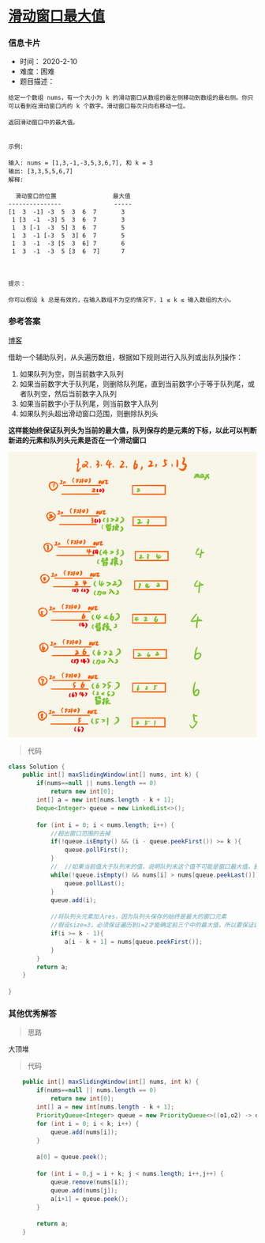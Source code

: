 # [滑动窗口最大值](https://leetcode-cn.com/problems/sliding-window-maximum/)

### 信息卡片

- 时间： 2020-2-10
- 难度：困难
- 题目描述：

```
给定一个数组 nums，有一个大小为 k 的滑动窗口从数组的最左侧移动到数组的最右侧。你只可以看到在滑动窗口内的 k 个数字。滑动窗口每次只向右移动一位。

返回滑动窗口中的最大值。


示例:

输入: nums = [1,3,-1,-3,5,3,6,7], 和 k = 3
输出: [3,3,5,5,6,7] 
解释: 

  滑动窗口的位置                最大值
---------------               -----
[1  3  -1] -3  5  3  6  7       3
 1 [3  -1  -3] 5  3  6  7       3
 1  3 [-1  -3  5] 3  6  7       5
 1  3  -1 [-3  5  3] 6  7       5
 1  3  -1  -3 [5  3  6] 7       6
 1  3  -1  -3  5 [3  6  7]      7

 

提示：

你可以假设 k 总是有效的，在输入数组不为空的情况下，1 ≤ k ≤ 输入数组的大小。
```



### 参考答案

[博客](https://blog.csdn.net/u010429424/article/details/73692248)

借助一个辅助队列，从头遍历数组，根据如下规则进行入队列或出队列操作：

1. 如果队列为空，则当前数字入队列
2. 如果当前数字大于队列尾，则删除队列尾，直到当前数字小于等于队列尾，或者队列空，然后当前数字入队列
3. 如果当前数字小于队列尾，则当前数字入队列
4. 如果队列头超出滑动窗口范围，则删除队列头



**这样能始终保证队列头为当前的最大值，队列保存的是元素的下标，以此可以判断新进的元素和队列头元素是否在一个滑动窗口**



![](../assets/64.1.jpg)



> 代码

```java
class Solution {
    public int[] maxSlidingWindow(int[] nums, int k) {
        if(nums==null || nums.length == 0)
            return new int[0];
        int[] a = new int[nums.length - k + 1];
        Deque<Integer> queue = new LinkedList<>();

        for (int i = 0; i < nums.length; i++) {
            //超出窗口范围的去掉
            if(!queue.isEmpty() && (i - queue.peekFirst()) >= k ){
                queue.pollFirst();
            }
			//  //如果当前值大于队列末的值，说明队列末这个值不可能是窗口最大值，删掉队列末值
            while(!queue.isEmpty() && nums[i] > nums[queue.peekLast()]){
                queue.pollLast();
            }
            queue.add(i);

			//将队列头元素加入res，因为队列头保存的始终是最大的窗口元素
            //假设size=3，必须保证遍历到i=2才能确定前三个中的最大值，所以要保证i>=size-1
            if(i >= k - 1){
                a[i - k + 1] = nums[queue.peekFirst()];
            }
        }
        return a;
    }

}
```



### 其他优秀解答

> 思路

大顶堆



> 代码

```java
    public int[] maxSlidingWindow(int[] nums, int k) {
        if(nums==null || nums.length == 0)
            return new int[0];
        int[] a = new int[nums.length - k + 1];
        PriorityQueue<Integer> queue = new PriorityQueue<>((o1,o2) -> o2 - o1);
        for (int i = 0; i < k; i++) {
            queue.add(nums[i]);
        }

        a[0] = queue.peek();

        for (int i = 0,j = i + k; j < nums.length; i++,j++) {
            queue.remove(nums[i]);
            queue.add(nums[j]);
            a[i+1] = queue.peek();
        }

        return a;
    }

```

